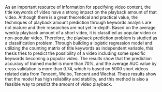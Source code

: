 As an important resource of information for specifying video content, the title keywords of video have a strong impact on the playback amount of that video. Although there is a great theoretical and practical value, the techniques of playback amount prediction through keywords analysis are not mature and their researches are not yet in-depth. Based on the average weekly playback amount of a short video, it is classified as popular video or non-popular video. Therefore, the playback prediction problem is studied as a classification problem. Through building a logistic regression model and utilizing the counting matrix of title keywords as independent variable, this thesis tries to predict the possibility of a video including some specific keywords becoming a popular video. The results show that the prediction accuracy of trained model is more than 70%, and the average AUC value by cross validation is more than 0.74, which is based on 5000 short videos related data from Tencent, Weibo, Tencent and Wechat. These results show that the model has high reliability and stability, and this method is also a feasible way to predict the amount of video playback.
